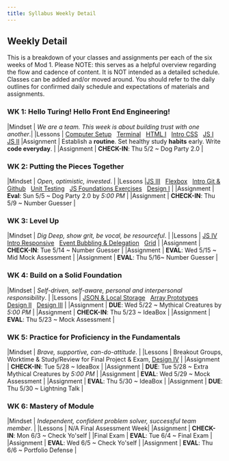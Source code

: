 ```yaml
---
title: Syllabus Weekly Detail
---
```


## Weekly Detail
This is a breakdown of your classes and assignments per each of the six weeks of Mod 1. Please NOTE: this serves as a helpful overview regarding the flow and cadence of content. It is NOT intended as a detailed schedule. Classes can be added and/or moved around. You should refer to the daily outlines for confirmed daily schedule and expectations of materials and assignments.

### WK 1: Hello Turing! Hello Front End Engineering!

|Mindset     | _We are a team. This week is about building trust with one another_.|
|Lessons     | [Computer Setup](http://frontend.turing.io/lessons/module-1/computer-setup.html) &nbsp; [Terminal](http://frontend.turing.io/lessons/module-1/getting-around-in-the-terminal.html) &nbsp; [HTML I](http://frontend.turing.io/lessons/module-1/html-1.html) &nbsp; [Intro CSS](http://frontend.turing.io/lessons/module-1/css-1.html) &nbsp; [JS I](http://frontend.turing.io/lessons/module-1/js-1.html) &nbsp; [JS II](http://frontend.turing.io/lessons/module-1/js-2.html)
|Assignment  | Establish a __routine__. Set healthy study __habits__ early. Write __code everyday__. |
|Assignment  | __CHECK-IN__: Thu 5/2 ~ Dog Party 2.0 |

### WK 2: Putting the Pieces Together

|Mindset     | _Open, optimistic, invested_. |
|Lessons     |[JS III](http://frontend.turing.io/lessons/module-1/js-3-dom-manipulation.html) &nbsp; [Flexbox](http://frontend.turing.io/lessons/module-1/introduction-to-flexbox.html) &nbsp; [Intro Git & Github](http://frontend.turing.io/lessons/module-1/git-and-github.html) &nbsp; [Unit Testing](http://frontend.turing.io/lessons/module-1/introduction-to-testing-javascript.html) &nbsp; [JS Foundations Exercises](https://github.com/turingschool-examples/javascript-foundations) &nbsp; [Design I](http://frontend.turing.io/lessons/module-1/design-1.html) |
|Assignment  | __Eval__: Sun 5/5 ~ Dog Party 2.0 by *5:00 PM* |
|Assignment  | __CHECK-IN__: Thu 5/9 ~ Number Guesser |

### WK 3: Level Up

|Mindset     | _Dig Deep, show grit, be vocal, be resourceful_. |
|Lessons     | [JS IV](http://frontend.turing.io/lessons/module-1/js-4.html) &nbsp; [Intro Responsive](http://frontend.turing.io/lessons/module-1/intro-responsive.html) &nbsp; [Event Bubbling & Delegation](http://frontend.turing.io/lessons/module-1/event-bubbling-and-delegation.html) &nbsp; [Grid](http://frontend.turing.io/lessons/module-1/introduction-to-grid.html) |
|Assignment  | __CHECK-IN__: Tue 5/14 ~ Number Guesser |
|Assignment  | __EVAL__: Wed 5/15 ~ Mid Mock Assessment |
|Assignment  | __EVAL__: Thu 5/16~ Number Guesser |

### WK 4: Build on a Solid Foundation

|Mindset     | _Self-driven, self-aware, personal and interpersonal responsibility_. |
|Lessons     | [JSON & Local Storage](http://frontend.turing.io/lessons/module-1/json-and-localstorage.html) &nbsp; [Array Prototypes](http://frontend.turing.io/lessons/module-1/intro-to-array-prototype-methods.html) &nbsp; [Design II](https://github.com/turingschool-examples/mod1-typography-foundations) &nbsp; [Design III](https://github.com/turingschool-examples/mod1-color-theory-foundations/blob/master/readme.md) |
|Assignment  | __DUE__: Wed 5/22 ~ Mythical Creatures by *5:00 PM* |
|Assignment  | __CHECK-IN__:  Thu 5/23 ~ IdeaBox |
|Assignment  | __EVAL__: Thu 5/23 ~ Mock Assessment |

### WK 5: Practice for Proficiency in the Fundamentals

|Mindset     | _Brave, supportive, can-do-attitude_. |
|Lessons     | Breakout Groups, Worktime & Study/Review for Final Project & Exam, [Design IV](https://github.com/turingschool-examples/mod1-gestalt-principals-foundations) |
|Assignment  | __CHECK-IN__:  Tue 5/28 ~ IdeaBox |
|Assignment  | __DUE__: Tue 5/28 ~ Extra Mythical Creatures by *5:00 PM* |
|Assignment  | __EVAL__: Wed 5/29 ~ Mock Assessment |
|Assignment  | __EVAL__: Thu 5/30 ~ IdeaBox |
|Assignment  | __DUE__:  Thu 5/30 ~ Lightning Talk |

### WK 6: Mastery of Module

|Mindset     | _Independent, confident problem solver, successful team member_. |
|Lessons     | N/A Final Assessment Week|
|Assignment  | __CHECK-IN__: Mon 6/3 ~ Check Yo'self |
|Final Exam  | __EVAL__: Tue 6/4 ~ Final Exam |
|Assignment  | __EVAL__: Wed 6/5 ~ Check Yo'self |
|Assignment  | __EVAL__: Thu 6/6 ~ Portfolio Defense |
